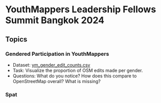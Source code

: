 # YouthMappers Leadership Fellows Summit Bangkok 2024

Topics
---

### Gendered Participation in YouthMappers
- Dataset: [ym_gender_edit_counts.csv](https://github.com/youthmappers/YMBKK2024/raw/main/ym_gender_edit_counts.csv)
- Task: Visualize the proportion of OSM edits made per gender. 
- Questions: What do you notice? How does this compare to OpenStreetMap overall? 
What is missing?

### Spat
